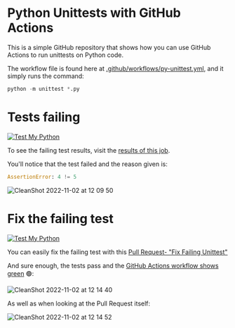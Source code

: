 # Python Unittests with GitHub Actions

This is a simple GitHub repository that shows how you can use GitHub Actions to run unittests on Python code.

The workflow file is found here at [.github/workflows/py-unittest.yml](.github/workflows/py-unittest.yml), and it simply runs the command:
```python
python -m unittest *.py
```

# Tests failing

[![Test My Python](https://github.com/tblanarik/actions-ci-unittest/actions/workflows/py-unittest.yml/badge.svg)](https://github.com/tblanarik/actions-ci-unittest/actions/workflows/py-unittest.yml)

To see the failing test results, visit the [results of this job]( https://github.com/tblanarik/actions-ci-unittest/actions/runs/3380402115/jobs/5613143309).

You'll notice that the test failed and the reason given is:

```python
AssertionError: 4 != 5
```

![CleanShot 2022-11-02 at 12 09 50](https://user-images.githubusercontent.com/1554630/199580169-3d155f87-6492-4f70-afd1-3147f10384c7.png)

# Fix the failing test

[![Test My Python](https://github.com/tblanarik/actions-ci-unittest/actions/workflows/py-unittest.yml/badge.svg?branch=fix-failing-unittest)](https://github.com/tblanarik/actions-ci-unittest/actions/workflows/py-unittest.yml)

You can easily fix the failing test with this [Pull Request- "Fix Failing Unittest"](https://github.com/tblanarik/actions-ci-unittest/pull/1)

And sure enough, the tests pass and the [GitHub Actions workflow shows green](https://github.com/tblanarik/actions-ci-unittest/actions/runs/3380427284/jobs/5613197169) 🟢: 

![CleanShot 2022-11-02 at 12 14 40](https://user-images.githubusercontent.com/1554630/199580889-96618524-3b56-439e-80c6-9c084982dc75.png)

As well as when looking at the Pull Request itself:

![CleanShot 2022-11-02 at 12 14 52](https://user-images.githubusercontent.com/1554630/199580966-4a3dd6f3-c969-49c3-8615-11424487dd87.png)
